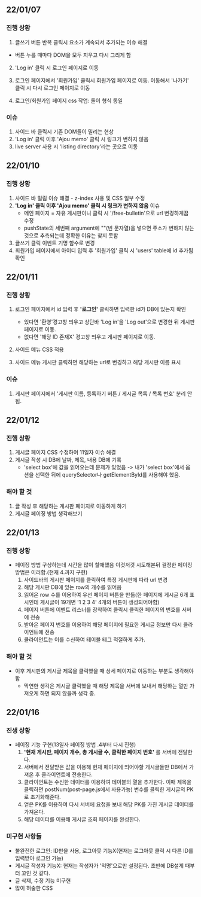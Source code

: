## 22/01/07
### 진행 상황
1. 글쓰기 버튼 반복 클릭시 요소가 계속되서 추가되는 이슈 해결
  - 버튼 누를 때마다 DOM을 모두 지우고 다시 그리게 함

2. 'Log in' 클릭 시 로그인 페이지로 이동

3. 로그인 페이지에서 '회원가입' 클릭시 회원가입 페이지로 이동. 이동해서 '나가기' 클릭 시 다시 로그인 페이지로 이동

4. 로그인/회원가입 페이지 css 작업: 둘이 형식 동일

### 이슈
1. 사이드 바 클릭시 기존 DOM들이 밀리는 현상
2. 'Log in' 클릭 이후 'Ajou memo' 클릭 시 링크가 변하지 않음
3. live server 사용 시 'listing directory'라는 곳으로 이동


## 22/01/10
### 진행 상황
1. 사이드 바 밀림 이슈 해결 - z-index 사용 및 CSS 일부 수정
2. **'Log in' 클릭 이후 'Ajou memo' 클릭 시 링크가 변하지 않음** 이슈
    - 메인 페이지 = 자유 게시판이니 클릭 시 '/free-bulletin'으로 url 변경하게끔 수정
    - pushState의 세번째 argument에 ""(빈 문자열)을 넣으면 주소가 변하지 않는 것으로 추측되는데 정확한 이유는 찾지 못함
3. 글쓰기 클릭 이벤트 기명 함수로 변경
4. 회원가입 페이지에서 아이디 입력 후 '회원가입' 클릭 시 'users' table에 id 추가됨 확인


## 22/01/11
### 진행 상황
1. 로그인 페이지에서 id 입력 후 **'로그인'** 클릭하면 입력한 id가 DB에 있는지 확인
    
    - 있다면 '환영'경고창 띄우고 상단바 'Log in'을 'Log out'으로 변경한 뒤 게시판 페이지로 이동.
    - 없다면 '해당 ID 존재X' 경고창 띄우고 게시판 페이지로 이동.
2. 사이드 메뉴 CSS 적용
3. 사이드 메뉴 게시판 클릭하면 해당하는 url로 변경하고 해당 게시판 이름 표시

### 이슈
1. 게시판 페이지에서 '게시판 이름, 등록하기 버튼 / 게시글 목록 / 목록 번호' 분리 안됨.

## 22/01/12
### 진행 상황
1. 게시글 페이지 CSS 수정하여 11일자 이슈 해결
2. 게시글 작성 시 DB에 날짜, 제목, 내용 DB에 기록
    - 'select box'에 값을 읽어오는데 문제가 있었음 -> 내가 'select box'에서 옵션을 선택한 뒤에 querySelector나 getElementById를 사용해야 했음.

### 해야 할 것
1. 글 작성 후 해당하는 게시판 페이지로 이동하게 하기
2. 게시글 페이징 방법 생각해보기

## 22/01/13
### 진행 상황
- 페이징 방법 구상하는데 시간을 많이 할애했음 이것저것 시도해본뒤 결정한 페이징 방법은 이러함.(현재 4.까지 구현)
    1. 사이드바의 게시판 페이지를 클릭하여 특정 게시판에 따라 url 변경
    2. 해당 게시판 DB에 있는 row의 개수를 읽어옴
    3. 읽어온 row 수를 이용하여 우선 페이지 버튼을 만듦(한 페이지에 게시글 6개 표시인데 게시글이 19개면 '1 2 3 4' 4개의 버튼이 생성되어야함)
    4. 페이지 버튼에 이벤트 리스너를 장착하여 클릭시 클릭한 페이지의 번호를 서버에 전송
    5. 받아온 페이지 번호를 이용하여 해당 페이지에 필요한 게시글 정보만 다시 클라이언트에 전송
    6. 클라이언트는 이를 수신하여 테이블 테그 적절하게 추가.

### 해야 할 것
- 이후 게시판의 게시글 제목을 클릭했을 때 상세 페이지로 이동하는 부분도 생각해야함
    - 막연한 생각은 게시글 클릭했을 때 해당 제목을 서버에 보내서 해당하는 열만 가져오게 하면 되지 않을까 생각 중.

## 22/01/16
### 진생 상황
- 페이징 기능 구현(13일자 페이징 방법 .4부터 다시 진행)
    1. **'현재 게시판, 페이지 개수, 총 게시글 수, 클릭한 페이지 번호'** 를 서버에 전달한다.
    2. 서버에서 전달받은 값을 이용해 현재 페이지에 띄어야할 게시글들만 DB에서 가져온 후 클라이언트에 전송한다.
    3. 클라이언트는 수신한 데이터를 이용하여 테이블의 열을 추가한다. 이때 제목을 클릭하면 postNum(post-page.js에서 사용가능) 변수를 클릭한 게시글의 PK로 초기화해준다.
    4. 얻은 PK를 이용하여 다시 서버에 요청을 보내 해당 PK를 가진 게시글 데이터를 가져온다.
    5. 해당 데이터를 이용해 게시글 조회 페이지를 완성한다.

### 미구현 사항들
- 불완전한 로그인: ID만을 사용, 로그아웃 기능X(현재는 로그아웃 클릭 시 다른 ID를 입력받아 로그인 가능)
- 게시글 작성자 기능X: 현재는 작성자가 '익명'으로만 설정된다. 초반에 DB설계 때부터 꼬인 것 같다.
- 글 삭제, 수정 기능 미구현
- 많이 허술한 CSS
